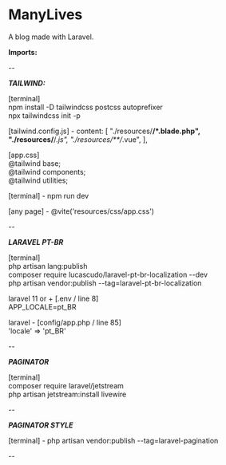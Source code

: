 # ManyLives
A blog made with Laravel.

**Imports:**

--

***TAILWIND:***

[terminal] <br>
npm install -D tailwindcss postcss autoprefixer <br>
npx tailwindcss init -p

[tailwind.config.js] -
content: [
    "./resources/**/*.blade.php",
    "./resources/**/*.js",
    "./resources/**/*.vue",
  ],

[app.css] <br>
@tailwind base;<br>
@tailwind components;<br>
@tailwind utilities;<br>

[terminal] - 
npm run dev

[any page] - 
@vite('resources/css/app.css')

--

***LARAVEL PT-BR***

[terminal] <br>
php artisan lang:publish<br>
composer require lucascudo/laravel-pt-br-localization --dev<br>
php artisan vendor:publish --tag=laravel-pt-br-localization<br>

laravel 11 or + [.env / line 8]<br>
APP_LOCALE=pt_BR<br>

laravel - [config/app.php / line 85]<br>
'locale' => 'pt_BR'

--

***PAGINATOR***

[terminal]<br>
composer require laravel/jetstream<br>
php artisan jetstream:install livewire

--

***PAGINATOR STYLE***

[terminal] - 
php artisan vendor:publish --tag=laravel-pagination

--









